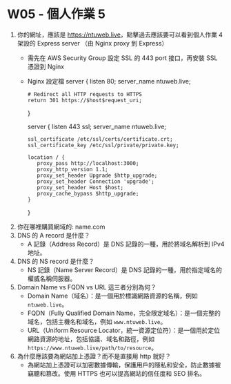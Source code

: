 # W05 - 個人作業 5

1. 你的網址，應該是 <https://ntuweb.live>，點擊過去應該要可以看到個人作業 4 架設的 Express server （由 Nginx proxy 到 Express）
   - 需先在 AWS Security Group 設定 SSL 的 443 port 接口，再安裝 SSL 憑證到 Nginx
   - Nginx 設定檔
      server {
         listen 80;
         server_name ntuweb.live;

         # Redirect all HTTP requests to HTTPS
         return 301 https://$host$request_uri;
      }

      server {
         listen 443 ssl;
         server_name ntuweb.live;

         ssl_certificate /etc/ssl/certs/certificate.crt;
         ssl_certificate_key /etc/ssl/private/private.key;

         location / {
            proxy_pass http://localhost:3000;
            proxy_http_version 1.1;
            proxy_set_header Upgrade $http_upgrade;
            proxy_set_header Connection 'upgrade';
            proxy_set_header Host $host;
            proxy_cache_bypass $http_upgrade;
         }
      }
2. 你在哪裡購買網域的: name.com
3. DNS 的 A record 是什麼？
   - A 記錄（Address Record）是 DNS 記錄的一種，用於將域名解析到 IPv4 地址。
4. DNS 的 NS record 是什麼？
   - NS 記錄（Name Server Record）是 DNS 記錄的一種，用於指定域名的權威名稱伺服器。
5. Domain Name vs FQDN vs URL 這三者分別為何？
   - Domain Name（域名）：是一個用於標識網路資源的名稱，例如 `ntuweb.live`。
   - FQDN（Fully Qualified Domain Name，完全限定域名）：是一個完整的域名，包括主機名和域名，例如 `www.ntuweb.live`。
   - URL（Uniform Resource Locator，統一資源定位符）：是一個用於定位網路資源的地址，包括協議、域名和路徑，例如 `https://www.ntuweb.live/path/to/resource`。
6. 為什麼應該要為網站加上憑證？而不是直接用 http 就好？
   - 為網站加上憑證可以加密數據傳輸，保護用戶的隱私和安全，防止數據被竊聽和篡改。使用 HTTPS 也可以提高網站的信任度和 SEO 排名。
